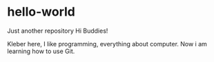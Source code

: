 # hello-world
Just another repository
Hi Buddies!

Kleber here, I like programming, everything about computer. 
Now i am learning how to use Git.
